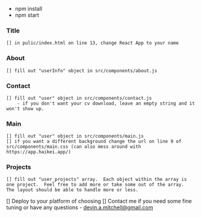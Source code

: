 - npm install
- npm start


### Title
    [] in pulic/index.html on line 13, change React App to your name

### About
    [] fill out "userInfo" object in src/components/about.js

### Contact 
    [] fill out "user" object in src/components/contact.js
        - if you don't want your cv download, leave an empty string and it won't show up.

### Main
    [] fill out "user" object in src/components/main.js
    [] if you want a different background change the url on line 9 of src/components/main.css (can also mess around with https://app.haikei.app/)

### Projects 
    [] fill out "user_projects" array.  Each object within the array is one project.  Feel free to add more or take some out of the array.  The layout should be able to handle more or less.


[] Deploy to your platform of choosing
[] Contact me if you need some fine tuning or have any questions
    - devin.a.mitchell@gmail.com

